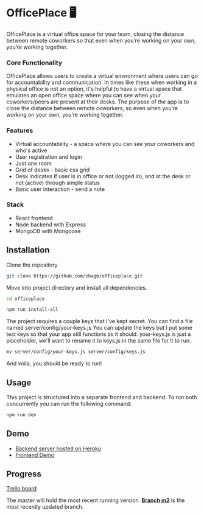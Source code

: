 # OfficePlace 🖥

OfficePlace is a virtual office space for your team, closing the distance between remote coworkers so that even when you’re working on your own, you’re working together.

### Core Functionality

OfficePlace allows users to create a virtual environment where users can go for accountability and communication. In times like these when working in a physical office is not an option, it's helpful to have a virtual space that emulates an open office space where you can see when your coworkers/peers are present at their desks. The purpose of the app is to close the distance between remote coworkers, so even when you’re working on your own, you’re working together.

### Features

- Virtual accountability - a space where you can see your coworkers and who's active
- User registration and login
- Just one room
- Grid of desks - basic css grid
- Desk indicates if user is in office or not (logged in), and at the desk or not (active) through simple status
- Basic user interaction - send a note

### Stack

- React frontend
- Node backend with Express
- MongoDB with Mongoose

## Installation

Clone the repository

```bash
git clone https://github.com/zhagm/officeplace.git
```

Move into project directory and install all dependencies.

```bash
cd officeplace
```

```bash
npm run install-all
```

The project requires a couple keys that I've kept secret. You can find a file named server/config/your-keys.js
You can update the keys but I put some test keys so that your app still functions as it should.
your-keys.js is just a placeholder, we'll want to rename it to keys.js in the same file for it to run.

```bash
mv server/config/your-keys.js server/config/keys.js
```

And voila, you should be ready to run!

## Usage

This project is structured into a separate frontend and backend. To run both concurrently you can run the following command:

```bash
npm run dev
```

## Demo

- [Backend server hosted on Heroku](https://officeplace-server.herokuapp.com/)
- [Frontend Demo](https://officeplace.herokuapp.com/)

## Progress

[Trello board](https://trello.com/invite/b/oPNupdYd/bde1244e3c28a7a5511ed68c4049f09f/officeplace-week-3)

The master will hold the most recent running version.
**[Branch m2](https://github.com/zhagm/officeplace/tree/m2)** is the most recently updated branch.
